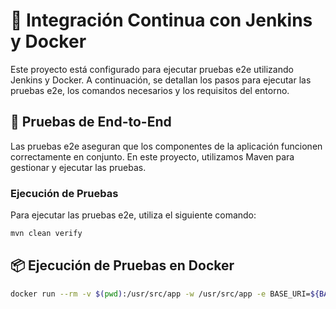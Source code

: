 # 🚀 Integración Continua con Jenkins y Docker

Este proyecto está configurado para ejecutar pruebas e2e utilizando Jenkins y Docker. A continuación, se detallan los pasos para ejecutar las pruebas e2e, los comandos necesarios y los requisitos del entorno.

## 🧪 Pruebas de End-to-End

Las pruebas e2e aseguran que los componentes de la aplicación funcionen correctamente en conjunto. En este proyecto, utilizamos Maven para gestionar y ejecutar las pruebas.

### Ejecución de Pruebas

Para ejecutar las pruebas e2e, utiliza el siguiente comando:

```sh
mvn clean verify
```

## 📦 Ejecución de Pruebas en Docker
```sh
docker run --rm -v $(pwd):/usr/src/app -w /usr/src/app -e BASE_URI=${BASE_URI} maven:3.8.8-eclipse-temurin-17-alpine mvn clean verify
```